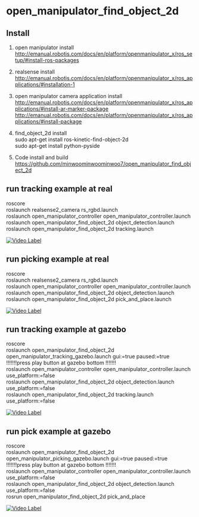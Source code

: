# open_manipulator_find_object_2d    

## Install   

1. open manipulator install     
http://emanual.robotis.com/docs/en/platform/openmanipulator_x/ros_setup/#install-ros-packages    

2. realsense install    
http://emanual.robotis.com/docs/en/platform/openmanipulator_x/ros_applications/#installation-1   

3. open manipulator camera application install   
http://emanual.robotis.com/docs/en/platform/openmanipulator_x/ros_applications/#install-ar-marker-package    
http://emanual.robotis.com/docs/en/platform/openmanipulator_x/ros_applications/#install-package    

4. find_object_2d  install    
sudo apt-get install ros-kinetic-find-object-2d   
sudo apt-get install python-pyside    

5. Code install and build   
https://github.com/minwoominwoominwoo7/open_manipulator_find_object_2d   

## run tracking example at real   
roscore   
roslaunch realsense2_camera rs_rgbd.launch     
roslaunch open_manipulator_controller open_manipulator_controller.launch   
roslaunch open_manipulator_find_object_2d object_detection.launch   
roslaunch open_manipulator_find_object_2d tracking.launch    

[![Video Label](http://img.youtube.com/vi/rjLu_1BEWQ0/0.jpg)](https://youtu.be/rjLu_1BEWQ0?t=0s)   

## run picking example at real   
roscore   
roslaunch realsense2_camera rs_rgbd.launch     
roslaunch open_manipulator_controller open_manipulator_controller.launch   
roslaunch open_manipulator_find_object_2d object_detection.launch   
roslaunch open_manipulator_find_object_2d pick_and_place.launch 

[![Video Label](http://img.youtube.com/vi/7y1d8E0-BJw/0.jpg)](https://youtu.be/7y1d8E0-BJw?t=0s)   

## run tracking example at gazebo   
roscore  
roslaunch open_manipulator_find_object_2d open_manipulator_tracking_gazebo.launch gui:=true paused:=true  
!!!!!!!press play button at gazebo bottom !!!!!!!   
roslaunch open_manipulator_controller open_manipulator_controller.launch use_platform:=false   
roslaunch open_manipulator_find_object_2d object_detection.launch use_platform:=false  
roslaunch open_manipulator_find_object_2d tracking.launch use_platform:=false     

[![Video Label](http://img.youtube.com/vi/8QRUlfVLCyw/0.jpg)](https://youtu.be/8QRUlfVLCyw?t=0s) 

## run pick example at gazebo   
roscore  
roslaunch open_manipulator_find_object_2d open_manipulator_picking_gazebo.launch gui:=true paused:=true   
!!!!!!!press play button at gazebo bottom !!!!!!!    
roslaunch open_manipulator_controller open_manipulator_controller.launch use_platform:=false   
roslaunch open_manipulator_find_object_2d object_detection.launch use_platform:=false  
rosrun open_manipulator_find_object_2d pick_and_place   

[![Video Label](http://img.youtube.com/vi/llVzT7IG0tE/0.jpg)](https://youtu.be/llVzT7IG0tE?t=0s)   



